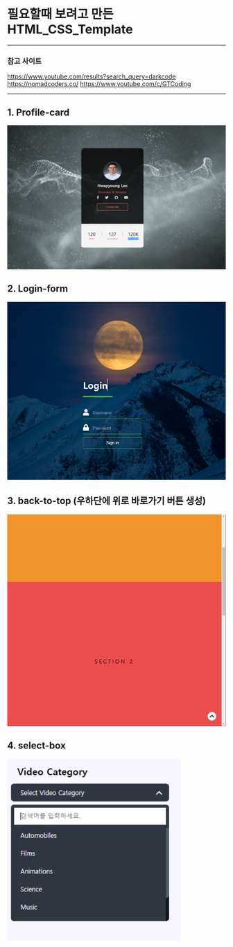# 필요할때 보려고 만든 HTML_CSS_Template

---

### 참고 사이트

https://www.youtube.com/results?search_query=darkcode  
https://nomadcoders.co/
https://www.youtube.com/c/GTCoding

---

## 1. Profile-card

<a href="#"><img src="https://github.com/ghkvud2/html_css_template/blob/master/완성본_이미지/profile-card.PNG" width="800px"></a>

## 2. Login-form

<a href="#"><img src="https://github.com/ghkvud2/html_css_template/blob/master/완성본_이미지/login-form.PNG" width="800px"></a>

## 3. back-to-top (우하단에 위로 바로가기 버튼 생성)

<a href="#"><img src="https://github.com/ghkvud2/html_css_template/blob/master/완성본_이미지/back-to-top.PNG" width="800px"></a>

## 4. select-box

<a href="#"><img src="https://github.com/ghkvud2/html_css_template/blob/master/완성본_이미지/select-box.PNG" width="400px"></a>
